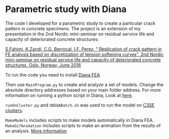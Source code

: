 # Parametric study with Diana

The code I developed for a parametric study to create a particular crack pattern in concrete specimens.
The project is an extension of my presentation in the 2nd Nordic mini-seminar on residual service life and capacity of deteriorated concrete structures:

 [S.Fahimi, K.Zandi, C.G. Berrocal, I.F. Perez, “ Replication of crack pattern in FE analysis based on discretization of tension softening curves”, 2nd Nordic mini-seminar on residual service life and capacity of deteriorated concrete structures, Oslo, Norway, June 2016](https://www.researchgate.net/publication/308612153_Replication_of_crack_pattern_in_FE_analysis_based_on_discretization_of_tension_softening_curves)

 To run the code you need to install [Diana FEA](https://dianafea.com/)

 Then use `MainProgram.py` to create and analyze a set of models. Change the absolute directory addresses based on your main folder address.
 For more information on running a python script in Diana, Look at [here](https://dianafea.com/manuals/d95/GetStart/node137.html).

 `runOnCluster.py` and `UNIQABatch.sh` was used to run the model on [C3SE clusters](https://www.c3se.chalmers.se/).

`MakeModels` includes scripts to make models automatically in Diana FEA.
`MakeGifAnimation` includes scripts to make an animation from the results of an analysis. [More information](https://www.youtube.com/watch?v=hIOJr6EWoNg)

 